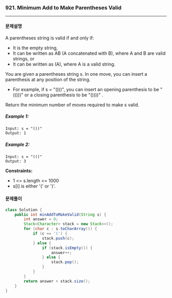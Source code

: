 ### 921. Minimum Add to Make Parentheses Valid

---

#### 문제설명

A parentheses string is valid if and only if:

- It is the empty string,
- It can be written as AB (A concatenated with B), where A and B are valid strings, or
- It can be written as (A), where A is a valid string.

You are given a parentheses string s. In one move, you can insert a parenthesis at any position of the string.

- For example, if s = "()))", you can insert an opening parenthesis to be "(()))" or a closing parenthesis to be "())))"
  .

Return the minimum number of moves required to make s valid.

##### Example 1:

```
Input: s = "())"
Output: 1
```

##### Example 2:

```
Input: s = "((("
Output: 3
```

**Constraints:**

- 1 <= s.length <= 1000
- s[i] is either '(' or ')'.

#### 문제풀이

```java
class Solution {
    public int minAddToMakeValid(String s) {
        int answer = 0;
        Stack<Character> stack = new Stack<>();
        for (char c : s.toCharArray()) {
            if (c == '(') {
                stack.push(c);
            } else {
                if (stack.isEmpty()) {
                    answer++;
                } else {
                    stack.pop();
                }
            }
        }
        return answer + stack.size();
    }
}
```

